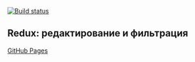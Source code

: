 [![Build status](https://ci.appveyor.com/api/projects/status/pvi14esdg2jy0qpd?svg=true)](https://ci.appveyor.com/project/Di-sole/ra-redux)
## Redux: редактирование и фильтрация
[GitHub Pages](https://di-sole.github.io/ra-redux/) 

